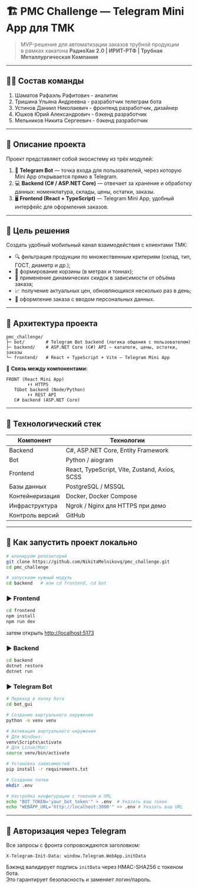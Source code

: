 # 🏗️ PMC Challenge — Telegram Mini App для ТМК

> MVP-решение для автоматизации заказов трубной продукции  
> в рамках хакатона **РадиоХак 2.0 | ИРИТ-РТФ | Трубная Металлургическая Компания**

---

## 🧑‍💻 Состав команды

1. Шаматов Рафаэль Рафитович - аналитик
2. Тришина Ульяна Андреевна - разработчик телеграм бота
3. Устинов Даниил Николаевич - фронтенд разработчик, дизайнер
4. Юшков Юрий Александрович - бэкенд разработчик
5. Мельников Никита Сергеевич - бэкенд разработчик

---

## 📘 Описание проекта

Проект представляет собой экосистему из трёх модулей:
1. 🤖 **Telegram Bot** — точка входа для пользователей, через которую Mini App открывается прямо в Telegram.  
2. 💻 **Backend (C# / ASP.NET Core)** — отвечает за хранение и обработку данных: номенклатура, склады, цены, остатки, заказы.  
3. 🖥️ **Frontend (React + TypeScript)** — Telegram Mini App, удобный интерфейс для оформления заказов.

---

## 🎯 Цель решения

Создать удобный мобильный канал взаимодействия с клиентами ТМК:
- 🔍 фильтрация продукции по множественным критериям (склад, тип, ГОСТ, диаметр и др.);
- 🧺 формирование корзины (в метрах и тоннах);
- 💸 применение динамических скидок в зависимости от объёма заказа;
- 📈 получение актуальных цен, обновляющихся несколько раз в день;
- 🧾 оформление заказа с вводом персональных данных.

---

## 🧩 Архитектура проекта

```
pmc_challenge/
├─ bot/        # Telegram Bot backend (логика общения с пользователем)
├─ backend/    # ASP.NET Core (C#) API — каталоги, цены, остатки, заказы
└─ frontend/   # React + TypeScript + Vite — Telegram Mini App
```

📡 **Связь между компонентами:**

```
FRONT (React Mini App)
        ⬆️⬇️ HTTPS
   TGbot backend (Node/Python)
        ⬆️⬇️ REST API
   C# backend (ASP.NET Core)
```

---

## 🧰 Технологический стек

| Компонент | Технологии |
|------------|-------------|
| Backend | C#, ASP.NET Core, Entity Framework |
| Bot | Python / aiogram |
| Frontend | React, TypeScript, Vite, Zustand, Axios, SCSS |
| Базы данных | PostgreSQL / MSSQL |
| Контейнеризация | Docker, Docker Compose |
| Инфраструктура | Ngrok / Nginx для HTTPS при демо |
| Контроль версий | GitHub |

---

## 🚀 Как запустить проект локально

```bash
# клонируем репозиторий
git clone https://github.com/NikitaMelnikovq/pmc_challenge.git
cd pmc_challenge

# запускаем нужный модуль
cd backend   # или cd frontend, cd bot
```

### ▶️ Frontend

```bash
cd frontend
npm install
npm run dev
```
затем открыть [http://localhost:5173](http://localhost:5173)

### ▶️ Backend

```bash
cd backend
dotnet restore
dotnet run
```

### ▶️ Telegram Bot

```bash
# Переход в папку бота
cd bot_gui

# Создание виртуального окружения
python -m venv venv

# Активация виртуального окружения
# Для Windows:
venv\Scripts\activate
# Для Linux/Mac:
source venv/bin/activate

# Установка зависимостей
pip install -r requirements.txt

# Создание папки
mkdir .env

# Настройка конфигурации c токеном и URL
echo "BOT_TOKEN='your_bot_token'" > .env  # Указать ваш токен
echo "WEBAPP_URL='http://localhost:3000'" >> .env # Указать ваш URL
```

---

## 🔐 Авторизация через Telegram

Все запросы с фронта сопровождаются заголовком:

```
X-Telegram-Init-Data: window.Telegram.WebApp.initData
```

Бэкэнд валидирует подпись `initData` через HMAC-SHA256 с токеном бота.  
Это гарантирует безопасность и заменяет логин/пароль.
